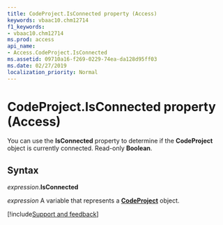 ```yaml
---
title: CodeProject.IsConnected property (Access)
keywords: vbaac10.chm12714
f1_keywords:
- vbaac10.chm12714
ms.prod: access
api_name:
- Access.CodeProject.IsConnected
ms.assetid: 09710a16-f269-0229-74ea-da128d95ff03
ms.date: 02/27/2019
localization_priority: Normal
---
```



# CodeProject.IsConnected property (Access)

You can use the **IsConnected** property to determine if the **CodeProject** object is currently connected. Read-only **Boolean**.


## Syntax

_expression_.**IsConnected**

_expression_ A variable that represents a **[CodeProject](Access.CodeProject.md)** object.




[!include[Support and feedback](~/includes/feedback-boilerplate.md)]